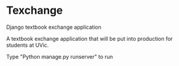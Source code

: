 # Texchange
Django textbook exchange application

A textbook exchange application that will be put into production for students at UVic.

Type "Python manage.py runserver" to run
